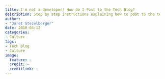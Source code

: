 ```yaml
---
title: I'm not a developer! How do I Post to the Tech Blog?
description: Step by step instructions explaining how to post to the tech blog without the need for a degree in computer science.
author: 
- "Jaret Stezelberger"
date: 2018-04-12
categories:
- Culture
tags: 
- Tech Blog
- Culture
image:
  feature: ~
  credit: ~
  creditlink: ~
---
```


